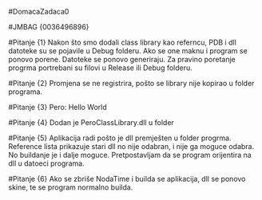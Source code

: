 #DomacaZadaca0

#JMBAG
{0036496896}

#Pitanje {1}
Nakon što smo dodali class library kao referncu, PDB i dll datoteke
su se pojavile u Debug folderu. Ako se one maknu i program se ponovo porene.
Datoteke se ponovo generiraju.
Za pravino poretanje progrma portrebani su filovi u Release ili Debug folderu.

#Pitanje {2}
Promjena se ne registrira, pošto se library nije kopirao u folder programa.

#Pitanje {3}
Pero: Hello World

#Pitanje {4}
Dodan je PeroClassLibrary.dll u folder

#Pitanje {5}
Aplikacija radi pošto je dll premješten u folder progrma.
Reference lista prikazuje stari dll no nije odabran, i nije ga moguce odabra.
No buildanje je i dalje moguce. Pretpostavljam da se program orijentira na dll u
datoeci programa.

#Pitanje {6}
Ako se zbriše NodaTime i builda se aplikacija, dll se ponovo skine, te se
program normalno builda.
